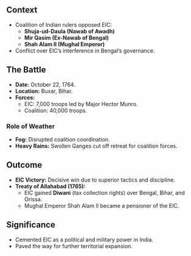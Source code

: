 
## Context  
- Coalition of Indian rulers opposed EIC:  
  - **Shuja-ud-Daula (Nawab of Awadh)**  
  - **Mir Qasim (Ex-Nawab of Bengal)**  
  - **Shah Alam II (Mughal Emperor)**  
- Conflict over EIC’s interference in Bengal’s governance.  
## The Battle  
- **Date:** October 22, 1764.  
- **Location:** Buxar, Bihar.  
- **Forces:**  
  - EIC: 7,000 troops led by Major Hector Munro.  
  - Coalition: 40,000 troops.  
### Role of Weather  
- **Fog:** Disrupted coalition coordination.  
- **Heavy Rains:** Swollen Ganges cut off retreat for coalition forces.  
## Outcome  
- **EIC Victory:** Decisive win due to superior tactics and discipline.  
- **Treaty of Allahabad (1765):**  
  - EIC gained **Diwani** (tax collection rights) over Bengal, Bihar, and Orissa.  
  - Mughal Emperor Shah Alam II became a pensioner of the EIC. 
## Significance  
- Cemented EIC as a political and military power in India.  
- Paved the way for further territorial expansion.  
